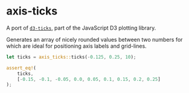 # axis-ticks

A port of [`d3-ticks`](https://observablehq.com/@d3/d3-ticks), part of the JavaScript D3 plotting library.

Generates an array of nicely rounded values between two numbers for which are ideal for positioning axis labels and grid-lines.
```rust
let ticks = axis_ticks::ticks(-0.125, 0.25, 10);

assert_eq!(
    ticks,
    [-0.15, -0.1, -0.05, 0.0, 0.05, 0.1, 0.15, 0.2, 0.25]
);
```
